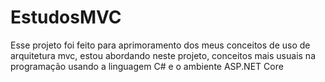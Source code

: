 # EstudosMVC
Esse projeto foi feito para aprimoramento dos meus conceitos de uso de arquitetura mvc, estou abordando neste projeto, conceitos mais usuais na programação usando a linguagem C# e o ambiente ASP.NET Core
